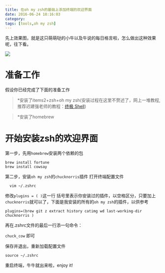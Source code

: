 ```yaml
---
title: 在oh my zsh的基础上添加终端的欢迎界面
date: 2016-06-24 18:16:03
category:
tags: [tools,oh my zsh]
---
```



先上效果图，就是这只萌萌哒的小牛以及牛说的每日格言啦，怎么做出这种效果呢，往下看。

![](http://upload-images.jianshu.io/upload_images/1903856-5d5cbca95ddbb2f5.png?imageMogr2/auto-orient/strip%7CimageView2/2/w/1240)

# 准备工作
假设你已经完成了下面的准备工作
> *安装了items2+zsh+oh my zsh(安装过程在这里不赘述了，网上一堆教程,推荐迟建强老师的教程：[终极 Shell](http://macshuo.com/?p=676))

> *安装了homebrew


# 开始安装zsh的欢迎界面

第一步，先用`homebrew`安装两个依赖的包

``` shell
brew install fortune
brew install cowsay
```

第二步，安装`oh my zsh`的`chucknorris`插件
打开终端配置文件

      vim ~/.zshrc
      
修改`plugins = ( )`这一行
括号里表示你安装过的插件，以空格区分，只要加上`chucknorris`就可以了，下面是我安装的所有的`oh my zsh`的插件，以供参考

``` shell
plugins=(brew git z extract history catimg wd last-working-dir chucknorris )
```
再在.zshrc文件的最后一行添一句命令：

`chuck_cow`
即可

保存并退出，重新加载配置文件

`source ~/.zshrc`

重启终端，牛牛就出来啦，enjoy it!